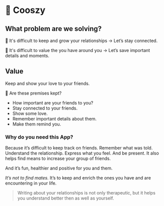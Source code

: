 # 🌟 Cooszy

## What problem are we solving?

🤗 It's difficult to keep and grow your relationships → Let’s stay connected.

🤩 It's difficult to value the you have around you  → Let’s save important details and moments.

## Value

Keep and show your love to your friends.

🔆 Are these premises kept?

 - How important are your friends to you?
 - Stay connected to your friends.
 - Show some love.
 - Remember important details about them.
 - Make them remind you.

### Why do you need this App?

Because it’s difficult to keep track on friends.
Remember what was told.
Understand the relationship.
Express what you feel.
And be present.
It also helps find means to increase your group of friends.

And it’s fun, healthier and positive for you and them.

*It’s not to find mates.* 
It’s to keep and enrich the ones you have and are encountering in your life.

> Writing about your relationships is not only therapeutic, but it helps you understand better then as well as yourself.
